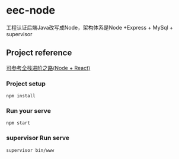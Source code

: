 # eec-node
工程认证后端Java改写成Node，架构体系是Node +Express + MySql + supervisor 

## Project reference

[可参考全栈进阶之路(Node + React)](https://github.com/CloudEmperor/blog/blob/master/markdown/node/nodeReact.md)

### Project setup
```
npm install

```

### Run your serve
```
npm start

```
### supervisor Run serve
```
supervisor bin/www 

```

